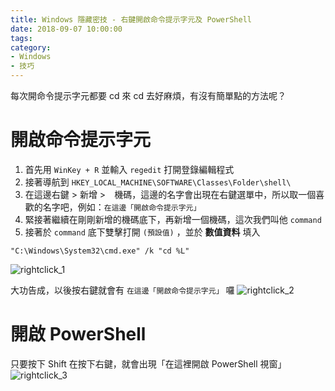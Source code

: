 ```yaml
---
title: Windows 隱藏密技 - 右鍵開啟命令提示字元及 PowerShell
date: 2018-09-07 10:00:00
tags:
category:
- Windows
- 技巧
---
```

每次開命令提示字元都要 cd 來 cd 去好麻煩，有沒有簡單點的方法呢？
<!--more-->
# 開啟命令提示字元
1. 首先用 `WinKey + R` 並輸入 `regedit` 打開登錄編輯程式
2. 接著導航到 `HKEY_LOCAL_MACHINE\SOFTWARE\Classes\Folder\shell\`
3. 在這邊右鍵 > 新增 >　機碼，這邊的名字會出現在右鍵選單中，所以取一個喜歡的名字吧，例如：`在這邊「開啟命令提示字元」`
4. 緊接著繼續在剛剛新增的機碼底下，再新增一個機碼，這次我們叫他 `command`
5. 接著於 `command` 底下雙擊打開 `(預設值)` ，並於 **數值資料** 填入
```
"C:\Windows\System32\cmd.exe" /k "cd %L"
```
![rightclick_1](https://fvtspg.bn.files.1drv.com/y4mwzLe0b-iTgznKdx5ebZR6wwHyDqQWYwy8lShfIcW6J0DyGMLiN61DHia-kGXwkgl3n3uWo-lCtI1ID6-1zwf7DKKSlol92jJS8Ve04WcjKZFWuFY5JPV-W_CPshI6mKPYHXf-078yzn1i_9sQ_YF69UEVZWSBgr21zf9_uheakCWkfE1I4seDcDfGnFHi2g86n05NAol_FGJDeFL0TG1Tw)

大功告成，以後按右鍵就會有 `在這邊「開啟命令提示字元」` 囉
![rightclick_2](https://sm8hpa.bn.files.1drv.com/y4m2MPcrFs762MJ98g950IdXt8X7JIFULnyfdOE93oTZbze58JOKQvTv-TRaHOBfM0nMaVAfApEB4S18bgxz9mwyINHKFkeVaDw92F-XP0VrznHauqFWyHuCzlHAPy18ZeSWHhkckHHh6Gfe-rpr-6Gno3KZEwmPEHgDEyl0p0M56FiOrdd2MP3lMsUDzPdr8heqIIKFAQry7gbp0cDUPviUA)
# 開啟 PowerShell
只要按下 Shift 在按下右鍵，就會出現「在這裡開啟 PowerShell 視窗」
![rightclick_3](https://fvvtgg.bn.files.1drv.com/y4m3p0dgge_q10MpfKgBS-B_TrmNFG2yDZWxlTn9u3qtZ1b4we8vhmaLuD8yO__qeNZ5C6MlZlW_YPou4VvLUhEuSjHbVUfxFipdMdtBP6Tzof4uUro229bAXzjdqO-VKcIxpDqjzqV6F2i71Yvjuw4GArf7UU95i-6heJgiPcu95vtThsdoMQ5fZcODMfCYRBlBiBCEQjzGMDOGn-aMOvFPA)
